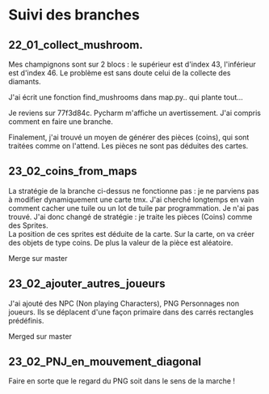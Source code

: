 # Suivi des branches 

## 22_01_collect_mushroom.
Mes champignons sont sur 2 blocs :
le supérieur est d'index 43, l'inférieur est d'index 46. Le problème est sans doute celui de la collecte des diamants. 

J'ai écrit une fonction find_mushrooms dans map.py.. qui plante tout...

Je reviens sur 77f3d84c. Pycharm m'affiche un avertissement. J'ai compris comment en faire une branche.

Finalement, j'ai trouvé un moyen de générer des pièces (coins), qui sont traitées comme on l'attend. Les pièces ne sont pas déduites des cartes. 

## 23_02_coins_from_maps
La stratégie de la branche ci-dessus ne fonctionne pas : je ne parviens pas à modifier dynamiquement une carte tmx. J'ai cherché longtemps en vain comment cacher une tuile ou un lot de tuile par programmation. Je n'ai pas trouvé. J'ai donc changé de stratégie : je traite les pièces (Coins) comme des Sprites.  
La position de ces sprites est déduite de la carte. Sur la carte, on va créer des objets de type coins.
De plus la valeur de la pièce est aléatoire. 

Merge sur master
## 23_02_ajouter_autres_joueurs
J'ai ajouté des NPC (Non playing Characters), PNG Personnages non joueurs. Ils se déplacent d'une façon primaire dans des
carrés rectangles prédéfinis. 

Merged sur master

## 23_02_PNJ_en_mouvement_diagonal
Faire en sorte que le regard du PNG soit dans le sens de la marche !